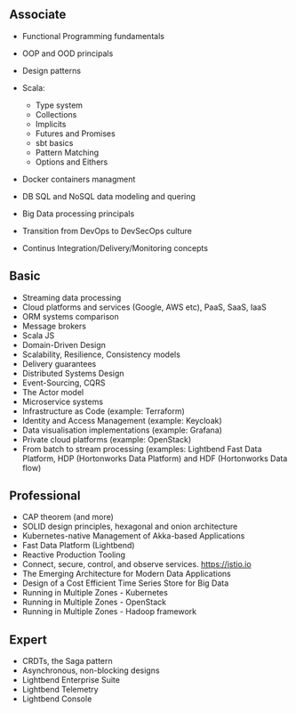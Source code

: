 ## Associate

- Functional Programming fundamentals
- OOP and OOD principals
- Design patterns

- Scala:
    - Type system
    - Collections
    - Implicits
    - Futures and Promises
    - sbt basics
    - Pattern Matching
    - Options and Eithers

- Docker containers managment
- DB SQL and NoSQL data modeling and quering
- Big Data processing principals

- Transition from DevOps to DevSecOps culture
- Continus Integration/Delivery/Monitoring concepts

## Basic
- Streaming data processing
- Cloud platforms and services (Google, AWS etc), PaaS, SaaS, IaaS
- ORM systems comparison
- Message brokers
- Scala JS
- Domain-Driven Design
- Scalability, Resilience, Consistency models
- Delivery guarantees 
- Distributed Systems Design
- Event-Sourcing, CQRS
- The Actor model
- Microservice systems
- Infrastructure as Code (example: Terraform)
- Identity and Access Management (example: Keycloak)
- Data visualisation implementations (example: Grafana)
- Private cloud platforms (example: OpenStack)
- From batch to stream processing (examples: Lightbend Fast Data Platform, HDP (Hortonworks Data Platform)
and HDF (Hortonworks Data flow)

## Professional
- CAP theorem (and more)
- SOLID design principles, hexagonal and onion architecture
- Kubernetes-native Management of Akka-based Applications
- Fast Data Platform (Lightbend)
- Reactive Production Tooling
- Connect, secure, control, and observe services. https://istio.io
- The Emerging Architecture for Modern Data Applications
- Design of a Cost Efficient Time Series Store for Big Data
- Running in Multiple Zones - Kubernetes
- Running in Multiple Zones - OpenStack
- Running in Multiple Zones - Hadoop framework

## Expert
- CRDTs, the Saga pattern
- Asynchronous, non-blocking designs
- Lightbend Enterprise Suite
- Lightbend Telemetry
- Lightbend Console  
